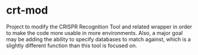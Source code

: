crt-mod
=======

Project to modify the CRISPR Recognition Tool and related wrapper in order to make the code more usable in more environments. Also, a major goal may be adding the ability to specify databases to match against, which is a slightly different function than this tool is focused on.
